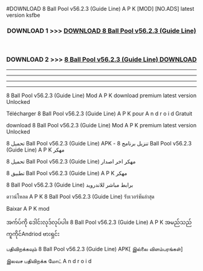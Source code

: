 #DOWNLOAD 8 Ball Pool  v56.2.3 (Guide Line) A P K [MOD] [NO.ADS] latest version ksfbe



<div align="center">

<h3>DOWNLOAD 1 >>> <a href="https://teeasianyam.web.app?sq=8 Ball Pool  v56.2.3 (Guide Line)">DOWNLOAD 8 Ball Pool  v56.2.3 (Guide Line) </a></h3><br>

<h3>DOWNLOAD 2 >>> <a href="https://teeasianyam.web.app?sq=8 Ball Pool  v56.2.3 (Guide Line) ">8 Ball Pool  v56.2.3 (Guide Line)  DOWNLOAD </a></h3>

</div>


----------------------------------------------------------

----------------------------------------------------------

----------------------------------------------------------

----------------------------------------------------------


8 Ball Pool  v56.2.3 (Guide Line)  Mod A P K download premium latest version Unlocked

Télécharger 8 Ball Pool  v56.2.3 (Guide Line)  A P K pour A n d r o i d Gratuit

download 8 Ball Pool  v56.2.3 (Guide Line)  Mod A P K premium latest version Unlocked

تحميل 8 Ball Pool  v56.2.3 (Guide Line)  APK - تنزيل برنامج 8 Ball Pool  v56.2.3 (Guide Line)  A P K مهكر

تحميل 8 Ball Pool  v56.2.3 (Guide Line)  مهكر اخر اصدار

تطبيق 8 Ball Pool  v56.2.3 (Guide Line)  A P K مهكر

8 Ball Pool  v56.2.3 (Guide Line)  برابط مباشر للاندرويد

ดาวน์โหลด A P K 8 Ball Pool  v56.2.3 (Guide Line)  รับเวอร์ชันล่าสุด

Baixar A P K mod

အက်ပ်ကို ဒေါင်းလုဒ်လုပ်ပါ။ 8 Ball Pool  v56.2.3 (Guide Line)  A P K အမည်သည်ကူကိုင်Andriod ဗားရှင်း

பதிவிறக்கவும் 8 Ball Pool  v56.2.3 (Guide Line)  APK[ இல்லை விளம்பரங்கள்] 
 
இலவச பதிவிறக்க மோட் A n d r o i d



